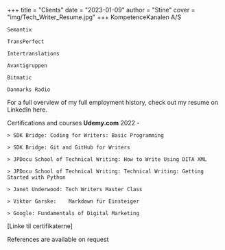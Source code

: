 +++ 
title = "Clients" 
date = "2023-01-09" 
author = "Stine" 
cover = "img/Tech_Writer_Resume.jpg"
+++
    KompetenceKanalen A/S

    Semantix 

    TransPerfect 

    Intertranslations

    Avantigruppen

    Bitmatic

    Danmarks Radio

For a full overview of my full employment history, check out my resume on LinkedIn here.

Certifications and courses
**Udemy.com**
2022 -  

    > SDK Bridge: Coding for Writers: Basic Programming

    > SDK Bridge: Git and GitHub for Writers
    
    > JPDocu School of Technical Writing: How to Write Using DITA XML

    > JPDocu School of Technical Writing: Technical Writing: Getting Started with Python

    > Janet Underwood: Tech Writers Master Class

    > Viktor Garske:	Markdown für Einsteiger	

    > Google: Fundamentals of Digital Marketing	

[Linke til certifikaterne]

References are available on request


